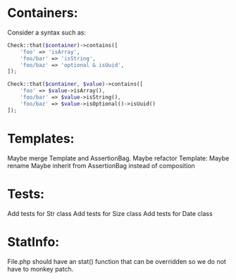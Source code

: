 Containers:
===========

Consider a syntax such as:

```php
Check::that($container)->contains([
    'foo' => 'isArray',
    'foo/bar' => 'isString',
    'foo/baz' => 'optional & isUuid',
]);
```

```php
Check::that($container, $value)->contains([
    'foo' => $value->isArray(),
    'foo/bar' => $value->isString(),
    'foo/baz' => $value->isOptional()->isUuid()
]);
```

Templates:
==========
Maybe merge Template and AssertionBag.
Maybe refactor Template:
    Maybe rename
    Maybe inherit from AssertionBag instead of composition

Tests:
======

Add tests for Str class
Add tests for Size class
Add tests for Date class


StatInfo:
=========

File.php should have an stat() function that can be overridden so we
do not have to monkey patch.
